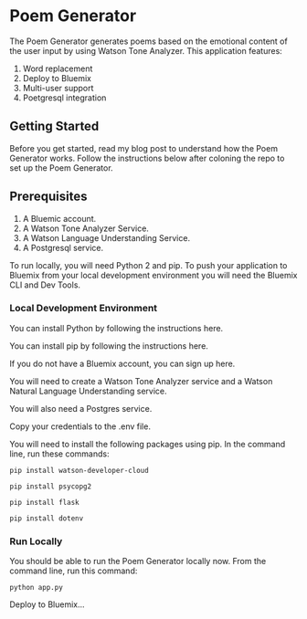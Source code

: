 # Poem Generator
The Poem Generator generates poems based on the emotional content of the user input by using Watson Tone Analyzer. This application features:
1. Word replacement
2. Deploy to Bluemix
3. Multi-user support
4. Poetgresql integration

## Getting Started
Before you get started, read my blog post to understand how the Poem Generator works. Follow the instructions below after coloning the repo to set up the Poem Generator.

## Prerequisites
1. A Bluemic account.
2. A Watson Tone Analyzer Service.
3. A Watson Language Understanding Service.
4. A Postgresql service.

To run locally, you will need Python 2 and pip.
To push your application to Bluemix from your local development environment you will need the Bluemix CLI and Dev Tools.

### Local Development Environment

You can install Python by following the instructions here.

You can install pip by following the instructions here.

If you do not have a Bluemix account, you can sign up here.

You will need to create a Watson Tone Analyzer service and a Watson Natural Language Understanding service.

You will also need a Postgres service. 

Copy your credentials to the .env file.

You will need to install the following packages using pip. In the command line, run these commands:

```
pip install watson-developer-cloud
```
 
```
pip install psycopg2
```

```
pip install flask
```

```
pip install dotenv
```

### Run Locally  
You should be able to run the Poem Generator locally now. From the command line, run this command:
```
python app.py
```

Deploy to Bluemix...
